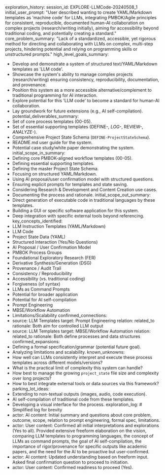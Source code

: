 exploration_history:
  session_id: EXPLORE-LLMCode-20240508_1
  initial_user_prompt: "User described wanting to create YAML/Markdown templates as 'machine code' for LLMs, integrating PMBOK/Agile principles for consistent, reproducible, documented human-AI collaboration on complex projects (research/writing initially), aiming for accessibility beyond traditional coding, and potentially creating a standard."
  core_problem_summary: "Lack of a standardized, accessible, yet rigorous method for directing and collaborating with LLMs on complex, multi-step projects, hindering potential and relying on programming skills or unstructured prompts."
  high_level_goals_summary:
  - Develop and demonstrate a system of structured text/YAML/Markdown templates as 'LLM code'.
  - Showcase the system's ability to manage complex projects (research/writing) ensuring consistency, reproducibility, documentation, and provenance.
  - Position this system as a more accessible alternative/complement to traditional programming for AI interaction.
  - Explore potential for this 'LLM code' to become a standard for human-AI collaboration.
  - Lay groundwork for future extensions (e.g., AI self-compilation).
  potential_deliverables_summary:
  - Set of core process templates (00-05).
  - Set of essential supporting templates (DEFINE-*, LOG-*, REVIEW-*, ANALYZE-*).
  - Comprehensive Project State Schema (`DEFINE-ProjectStateSchema`).
  - README.md user guide for the system.
  - Potential case study/white paper demonstrating the system.
  initial_scope_in_summary:
  - Defining core PMBOK-aligned workflow templates (00-05).
  - Defining essential supporting templates.
  - Defining the master Project State Schema.
  - Focusing on structured YAML/Markdown.
  - Using AI proposal/user confirmation model with structured questions.
  - Ensuring explicit prompts for templates and state saving.
  - Considering Research & Development and Content Creation use cases.
  - Documenting the process and rationale.
  initial_scope_out_summary:
  - Direct generation of executable code in traditional languages by these templates.
  - Building a GUI or specific software application for this system.
  - Deep integration with specific external tools beyond referencing.
  key_concepts_identified:
  - LLM Instruction Templates (YAML/Markdown)
  - LLM Code
  - Project State Data (YAML)
  - Structured Interaction (Yes/No Questions)
  - AI Proposal / User Confirmation Model
  - PMBOK Process Groups
  - Foundational Exploratory Research (FER)
  - Derivative Synthesis/Generation (DSG)
  - Provenance / Audit Trail
  - Consistency / Reproducibility
  - Accessibility (vs. traditional coding)
  - Forgiveness (of syntax)
  - LLMs as Command Prompts
  - Potential for broader application
  - Potential for AI self-compilation
  - Prompt Engineering
  - MBSE/Workflow Automation
  - Limitations/Scalability
  confirmed_connections:
  - source: LLM Templates
    target: Prompt Engineering
    relation: related_to
    rationale: Both aim for controlled LLM output
  - source: LLM Templates
    target: MBSE/Workflow Automation
    relation: related_to
    rationale: Both define processes and data structures
  confirmed_expansions:
  - Defining a formal specification/grammar (potential future goal).
  - Analyzing limitations and scalability.
  known_unknowns:
  - How well can LLMs consistently interpret and execute these process templates across different models/versions?
  - What is the practical limit of complexity this system can handle?
  - How best to manage the growing `project_state` file size and complexity over long projects?
  - How to best integrate external tools or data sources via this framework?
  parking_lot_ideas:
  - Extending to non-textual outputs (images, audio, code execution).
  - AI self-compilation of traditional code from these templates.
  - Developing a visual interface for the process.
  exploration_log: # Simplified log for brevity
  - actor: AI
    content: Initial summary and questions about core problem, outcome, scope, relation to prompt engineering, formal spec, limitations.
  - actor: User
    content: Confirmed all initial interpretations and explorations (Yes to all). Provided extensive freeform elaboration on the vision, comparing LLM templates to programming languages, the concept of LLMs as command prompts, the goal of AI self-compilation, the importance of rigor/provenance for specific outputs like academic papers, and the need for the AI to be proactive but user-confirmed.
  - actor: AI
    content: Updated understanding based on freeform input. Asked final confirmation question to proceed to initiation.
  - actor: User
    content: Confirmed readiness to proceed (Yes).